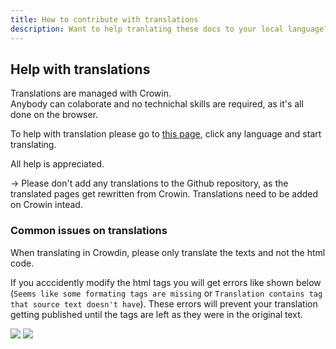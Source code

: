 ```yaml
---
title: How to contribute with translations
description: Want to help tranlating these docs to your local language?
---
```


## Help with translations

Translations are managed with Crowin.  
Anybody can colaborate and no technichal skills are required, as it's all done on the browser.

To help with translation please go to [this page](https://crowdin.com/project/docsstacksco), click any language and start translating.

All help is appreciated.

-> Please don't add any translations to the Github repository, as the translated pages get rewritten from Crowin. Translations need to be added on Crowin intead.

### Common issues on translations

When translating in Crowdin, please only translate the texts and not the html code.

If you acccidently modify the html tags you will get errors like shown below (`Seems like some formating tags are missing` or `Translation contains tag that source text doesn't have`). These errors will prevent your translation getting published until the tags are left as they were in the original text.

![](/images/crowdin-qa-issue-formatting_tags_missing.png)
![](/images/crowdin-qa-issue-tag_source.png)
